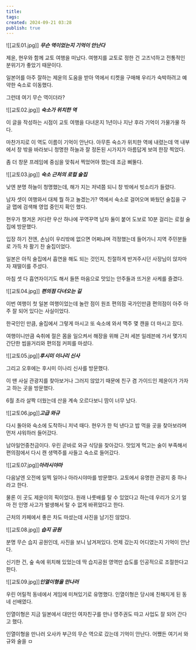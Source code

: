 ```yaml
---
title: 
tags: 
created: 2024-09-21 03:28
publish: true
---
```

![[교토01.jpg]]
**_무슨 역이었는지 기억이 안난다_**

제윤, 현우와 함께 교토 여행을 떠났다. 여행지를 교토로 정한 건 고즈넉하고 전통적인 분위기가 좋았기 때문이다.

일본어를 아주 잘하는 제윤의 도움을 받아 역에서 티켓을 구매해 우리가 숙박하려고 예약한 숙소로 이동했다.

그런데 여기 무슨 역이더라?

![[교토02.jpg]]
**_숙소가 위치한 역_**

이 글을 작성하는 시점이 교토 여행을 다녀온지 1년이나 지난 후라 기억이 가물가물 하다.

마찬가지로 이 역도 이름이 기억이 안난다. 아무튼 숙소가 위치한 역에 내렸는데 역 내부에서 창 밖을 바라보니 청명한 하늘과 잘 정돈된 시가지가 아름답게 보여 한장 찍었다.

좀 더 창문 프레임에 중심을 맞춰서 찍었어야 했는데 조금 삐뚤다.

![[교토03.jpg]]
**_숙소 근처의 로컬 술집_**

낮엔 분명 하늘이 청명했는데, 해가 지는 저녁쯤 되니 창 밖에서 빗소리가 들렸다.

남자 셋이 여행와서 대체 뭘 하고 놀겠는가? 역에서 숙소로 걸어오며 봐뒀던 술집을 구글 맵에 검색해 영업 중인지 확인 했다.

현우가 챙겨온 커다란 우산 하나에 꾸역꾸역 남자 둘이 붙어 도보로 10분 걸리는 로컬 술집에 방문했다.

입장 하기 전엔, 손님이 우리밖에 없으면 어쩌냐며 걱정했는데 들어가니 지역 주민분들로 가득 차 활기 찬 술집이었다.

일본은 아직 술집에서 흡연을 해도 되는 것인지, 친절하게 반겨주시던 사장님이 앉자마자 재떨이를 주셨다.

마침 셋 다 흡연자이기도 해서 들뜬 마음으로 맛있는 안주들과 뜨거운 사케를 즐겼다.

![[교토04.jpg]]
**_편의점 다녀오는 길_**

이번 여행이 첫 일본 여행이었는데 놀란 점이 원조 편의점 국가인만큼 편의점이 아주 아주 잘 되어 있다는 사실이었다.

한국인인 만큼, 술집에서 그렇게 마시고 또 숙소에 와서 맥주 몇 캔을 더 마시고 잤다.

여행이니만큼 숙취에 절은 몸을 일으켜서 해장을 위해 근처 세븐 일레븐에 가서 몇가지 간단한 씹을거리와 편의점 커피를 마셨다.

![[교토05.jpg]]**_후시미 이나리 신사_**

그리고 오후에는 후시미 이나리 신사를 방문했다.

이 땐 사실 관광지를 찾아보거나 그러지 않았기 때문에 친구 겸 가이드인 제윤이가 가자고 하는 곳을 방문했다.

6월 초라 살짝 더웠는데 산을 계속 오르다보니 땀이 너무 났다.

![[교토06.jpg]]**_고급 와규_**

다시 돌아와 숙소에 도착하니 저녁 때다. 현우가 한 턱 낸다고 밥 먹을 곳을 찾아보라며 먼저 샤워하러 들어갔다.

남아일언중천금이다. 우린 곧바로 와규 식당을 찾아갔다. 맛있게 먹고는 술이 부족해서 편의점에서 다시 캔 생맥주를 사들고 숙소로 들어갔다.

![[교토07.jpg]]**_아라시야마_**

다음날엔 오전에 일찍 일어나 아라시야마를 방문했다. 교토에서 유명한 관광지 중 하나라고 한다.

물론 이 곳도 제윤이의 픽이었다. 원래 나룻배를 탈 수 있었다고 하는데 우리가 오기 얼마 전 인명 사고가 발생해서 탈 수 없게 바뀌었다고 한다.

근처의 카페에서 좋은 차도 마셨는데 사진을 남기진 않았다.

![[교토08.jpg]]
**_습지 공원_**

분명 무슨 습지 공원인데, 사진을 보니 남겨져있다. 언제 갔는지 어디였는지 기억이 안난다.

신기한 건, 숲 속에 위치해 있었는데 딱 습지공원 영역만 습도를 인공적으로 조절한다고 한다.

![[교토09.jpg]]**_인열이형을 만나러_**

우린 어릴적 동네에서 게임에 미쳐있기로 유명했다. 인열이형은 당시에 친해지게 된 동네 선배였다.

인열이형은 지금 일본에서 대만인 여자친구를 만나 영주권도 따고 사업도 잘 되어 간다고 했다.

인열이형을 만나러 오사카 부근의 무슨 역으로 갔는데 기억이 안난다. 어쨌든 여기서 와규와 술을 ㅁ


